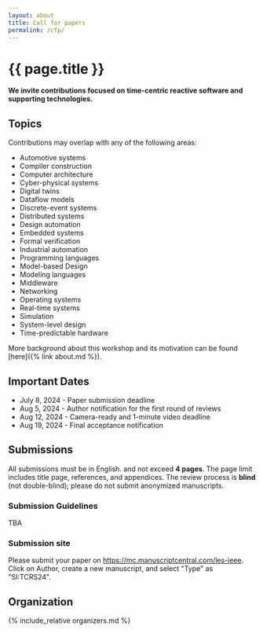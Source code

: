 ```yaml
---
layout: about
title: Call for papers
permalink: /cfp/
---
```


# {{ page.title }}

**We invite contributions focused on time-centric reactive software and supporting technologies.**
## Topics
Contributions may overlap with any of the following areas:

- Automotive systems
- Compiler construction
- Computer architecture
- Cyber-physical systems
- Digital twins
- Dataflow models
- Discrete-event systems
- Distributed systems
- Design automation
- Embedded systems
- Formal verification
- Industrial automation
- Programming languages
- Model-based Design
- Modeling languages
- Middleware
- Networking
- Operating systems
- Real-time systems
- Simulation
- System-level design
- Time-predictable hardware

More background about this workshop and its motivation can be found [here]({% link about.md %}).

## Important Dates
- July 8, 2024 - Paper submission deadline
- Aug 5, 2024 - Author notification for the first round of reviews
- Aug 12, 2024 - Camera-ready and 1-minute video deadline
- Aug 19, 2024 - Final acceptance notification

## Submissions
All submissions must be in English. 
and not exceed **4 pages**. The page limit includes title page, references, and appendices.
The review process is **blind** (not double-blind); please do not submit anonymized manuscripts.

### Submission Guidelines
TBA

### Submission site
Please submit your paper on https://mc.manuscriptcentral.com/les-ieee.
Click on Author, create a new manuscript, and select "Type" as "SI:TCRS24".

## Organization
{% include_relative organizers.md %}
